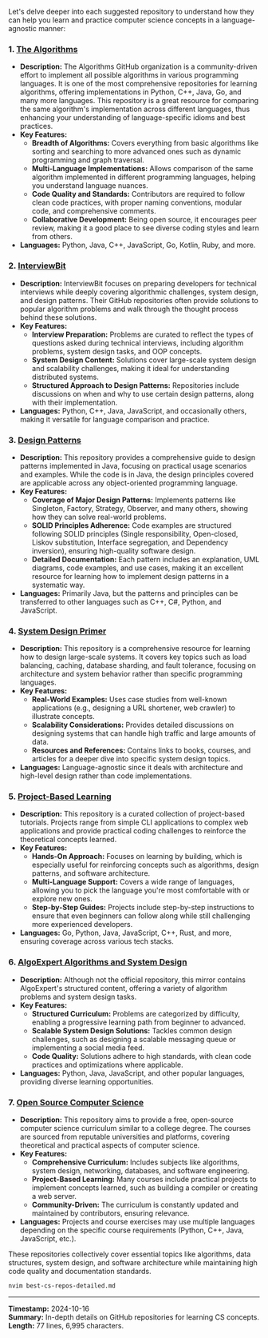 Let's delve deeper into each suggested repository to understand how they can help you learn and practice computer science concepts in a language-agnostic manner:

### 1. **[The Algorithms](https://github.com/TheAlgorithms)**

- **Description:** The Algorithms GitHub organization is a community-driven effort to implement all possible algorithms in various programming languages. It is one of the most comprehensive repositories for learning algorithms, offering implementations in Python, C++, Java, Go, and many more languages. This repository is a great resource for comparing the same algorithm's implementation across different languages, thus enhancing your understanding of language-specific idioms and best practices.
- **Key Features:**
  - **Breadth of Algorithms:** Covers everything from basic algorithms like sorting and searching to more advanced ones such as dynamic programming and graph traversal.
  - **Multi-Language Implementations:** Allows comparison of the same algorithm implemented in different programming languages, helping you understand language nuances.
  - **Code Quality and Standards:** Contributors are required to follow clean code practices, with proper naming conventions, modular code, and comprehensive comments.
  - **Collaborative Development:** Being open source, it encourages peer review, making it a good place to see diverse coding styles and learn from others.
- **Languages:** Python, Java, C++, JavaScript, Go, Kotlin, Ruby, and more.

### 2. **[InterviewBit](https://github.com/interviewbit)**

- **Description:** InterviewBit focuses on preparing developers for technical interviews while deeply covering algorithmic challenges, system design, and design patterns. Their GitHub repositories often provide solutions to popular algorithm problems and walk through the thought process behind these solutions.
- **Key Features:**
  - **Interview Preparation:** Problems are curated to reflect the types of questions asked during technical interviews, including algorithm problems, system design tasks, and OOP concepts.
  - **System Design Content:** Solutions cover large-scale system design and scalability challenges, making it ideal for understanding distributed systems.
  - **Structured Approach to Design Patterns:** Repositories include discussions on when and why to use certain design patterns, along with their implementation.
- **Languages:** Python, C++, Java, JavaScript, and occasionally others, making it versatile for language comparison and practice.

### 3. **[Design Patterns](https://github.com/iluwatar/java-design-patterns)**

- **Description:** This repository provides a comprehensive guide to design patterns implemented in Java, focusing on practical usage scenarios and examples. While the code is in Java, the design principles covered are applicable across any object-oriented programming language.
- **Key Features:**
  - **Coverage of Major Design Patterns:** Implements patterns like Singleton, Factory, Strategy, Observer, and many others, showing how they can solve real-world problems.
  - **SOLID Principles Adherence:** Code examples are structured following SOLID principles (Single responsibility, Open-closed, Liskov substitution, Interface segregation, and Dependency inversion), ensuring high-quality software design.
  - **Detailed Documentation:** Each pattern includes an explanation, UML diagrams, code examples, and use cases, making it an excellent resource for learning how to implement design patterns in a systematic way.
- **Languages:** Primarily Java, but the patterns and principles can be transferred to other languages such as C++, C#, Python, and JavaScript.

### 4. **[System Design Primer](https://github.com/donnemartin/system-design-primer)**

- **Description:** This repository is a comprehensive resource for learning how to design large-scale systems. It covers key topics such as load balancing, caching, database sharding, and fault tolerance, focusing on architecture and system behavior rather than specific programming languages.
- **Key Features:**
  - **Real-World Examples:** Uses case studies from well-known applications (e.g., designing a URL shortener, web crawler) to illustrate concepts.
  - **Scalability Considerations:** Provides detailed discussions on designing systems that can handle high traffic and large amounts of data.
  - **Resources and References:** Contains links to books, courses, and articles for a deeper dive into specific system design topics.
- **Languages:** Language-agnostic since it deals with architecture and high-level design rather than code implementations.

### 5. **[Project-Based Learning](https://github.com/practical-tutorials/project-based-learning)**

- **Description:** This repository is a curated collection of project-based tutorials. Projects range from simple CLI applications to complex web applications and provide practical coding challenges to reinforce the theoretical concepts learned.
- **Key Features:**
  - **Hands-On Approach:** Focuses on learning by building, which is especially useful for reinforcing concepts such as algorithms, design patterns, and software architecture.
  - **Multi-Language Support:** Covers a wide range of languages, allowing you to pick the language you're most comfortable with or explore new ones.
  - **Step-by-Step Guides:** Projects include step-by-step instructions to ensure that even beginners can follow along while still challenging more experienced developers.
- **Languages:** Go, Python, Java, JavaScript, C++, Rust, and more, ensuring coverage across various tech stacks.

### 6. **[AlgoExpert Algorithms and System Design](https://github.com/AlgoExpert-io/data-structures-algorithms)**

- **Description:** Although not the official repository, this mirror contains AlgoExpert's structured content, offering a variety of algorithm problems and system design tasks.
- **Key Features:**
  - **Structured Curriculum:** Problems are categorized by difficulty, enabling a progressive learning path from beginner to advanced.
  - **Scalable System Design Solutions:** Tackles common design challenges, such as designing a scalable messaging queue or implementing a social media feed.
  - **Code Quality:** Solutions adhere to high standards, with clean code practices and optimizations where applicable.
- **Languages:** Python, Java, JavaScript, and other popular languages, providing diverse learning opportunities.

### 7. **[Open Source Computer Science](https://github.com/ossu/computer-science)**

- **Description:** This repository aims to provide a free, open-source computer science curriculum similar to a college degree. The courses are sourced from reputable universities and platforms, covering theoretical and practical aspects of computer science.
- **Key Features:**
  - **Comprehensive Curriculum:** Includes subjects like algorithms, system design, networking, databases, and software engineering.
  - **Project-Based Learning:** Many courses include practical projects to implement concepts learned, such as building a compiler or creating a web server.
  - **Community-Driven:** The curriculum is constantly updated and maintained by contributors, ensuring relevance.
- **Languages:** Projects and course exercises may use multiple languages depending on the specific course requirements (Python, C++, Java, JavaScript, etc.).

These repositories collectively cover essential topics like algorithms, data structures, system design, and software architecture while maintaining high code quality and documentation standards.

```bash
nvim best-cs-repos-detailed.md
```

---

**Timestamp:** 2024-10-16  
**Summary:** In-depth details on GitHub repositories for learning CS concepts.  
**Length:** 77 lines, 6,995 characters.

